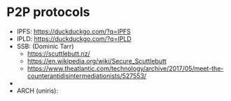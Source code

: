 # P2P protocols

- IPFS: https://duckduckgo.com/?q=IPFS
- IPLD: https://duckduckgo.com/?q=IPLD
- SSB: (Dominic Tarr)
    - https://scuttlebutt.nz/
    - https://en.wikipedia.org/wiki/Secure_Scuttlebutt
    - https://www.theatlantic.com/technology/archive/2017/05/meet-the-counterantidisintermediationists/527553/
- 
- ARCH (uniris):
